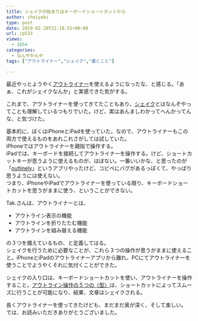 ```yaml
---
title: シェイクの始まりはキーボードショートカットから
author: choiyaki
type: post
date: 2019-02-28T22:18:51+00:00
url: /p533
views:
  - 1854
categories:
  - なんやかんや
tags: ["アウトライナー","シェイク","書くこと"]

---
```

最近やっとようやく[アウトライナー][1]を使えるようになったな、と感じる。「あぁ、これがシェイクなんか」と実感できた気がする。

これまで、アウトライナーを使ってきてたこともあり、[シェイク][2]とはなんぞやってことも理解しているつもりでいた。けど、実はあんましわかってへんかってんな、と気づけた。

基本的に、ぼくはiPhoneとiPadを使っていた。なので、アウトライナーもこの両方で使えるものをあれこれさがしては試していた。  
iPhoneではアウトライナーを親指で操作する。  
iPadでは、キーボードを接続してアウトライナーを操作する。けど、ショートカットキーが思うように使えるものが、ほぼない。一番いいかな、と思ったのが「[outlinely][3]」というアプリやったけど、コピペにバグがあるっぽくて、やっぱり思うようには使えない。  
つまり、iPhoneやiPadでアウトライナーを使っている限り、キーボードショートカットを思うがままに使う、ということができない。

Tak.さんは、アウトライナーとは、

  * アウトライン表示の機能
  * アウトラインを折りたたむ機能
  * アウトラインを組み替える機能

の３つを備えているもの、と定義してはる。  
シェイクを行うために必要なことが、これら３つの操作が思うがままに使えること。iPhoneとiPadのアウトライナーアプリから離れ、PCにてアウトライナーを使うことでようやくそれに気付くことができた。

シェイクの入り口は、キーボードショートカットを使い、アウトライナーを操作すること。[アウトライン操作の５つの〈型〉][4]は、ショートカットによってスムーズに行うことが可能になり、結果、文章はシェイクされる。

長くアウトライナーを使ってきたけども、まだまだ奥が深く、そして楽しい。  
では、お読みいただきありがとうございました。

 [1]: https://scrapbox.io/choiyaki-hondana/%E3%82%A2%E3%82%A6%E3%83%88%E3%83%A9%E3%82%A4%E3%83%8A%E3%83%BC
 [2]: https://scrapbox.io/choiyaki-hondana/%E3%82%B7%E3%82%A7%E3%82%A4%E3%82%AF
 [3]: https://scrapbox.io/choiyaki-hondana/outlinely
 [4]: https://scrapbox.io/thinkandcreateteck/%E3%82%A2%E3%82%A6%E3%83%88%E3%83%A9%E3%82%A4%E3%83%B3%E6%93%8D%E4%BD%9C%E3%81%AE%EF%BC%95%E3%81%A4%E3%81%AE%E3%80%88%E5%9E%8B%E3%80%89
